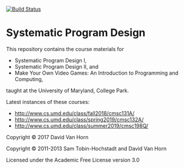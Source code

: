 [![Build Status](https://travis-ci.org/plum-umd/fundamentals.png?branch=master)](https://travis-ci.org/plum-umd/fundamentals)

# Systematic Program Design

This repository contains the course materials for

* Systematic Program Design I,
* Systematic Program Design II, and
* Make Your Own Video Games: An Introduction to Programming and Computing,

taught at the University of Maryland, College Park.

Latest instances of these courses:

* http://www.cs.umd.edu/class/fall2018/cmsc131A/
* http://www.cs.umd.edu/class/spring2019/cmsc132A/
* http://www.cs.umd.edu/class/summer2019/cmsc198Q/

Copyright © 2017 David Van Horn

Copyright © 2011-2013 Sam Tobin-Hochstadt and David Van Horn

Licensed under the Academic Free License version 3.0

